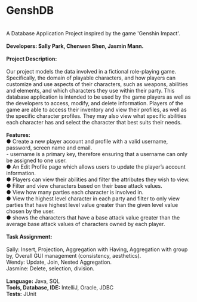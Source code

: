 # GenshDB   
  <br/>
A Database Application Project inspired by the game 'Genshin Impact'.  <br/>
  <br/>
<b>Developers: Sally Park, Chenwen Shen, Jasmin Mann.</b>  <br/>
  <br/>
<b>Project Description:</b> <br/>
  <br/>
Our project models the data involved in a fictional role-playing game. Specifically, the
domain of playable characters, and how players can customize and use aspects of their
characters, such as weapons, abilities and elements, and which characters they use within their
party. This database application is intended to be used by the game players as well as the
developers to access, modify, and delete information. Players of the game are able to access
their inventory and view their profiles, as well as the specific character profiles. They may also
view what specific abilities each character has and select the character that best suits their
needs.<br/>
<br/>
<b>Features:</b><br/>
● Create a new player account and profile with a valid username, password, screen name and email. <br/>
      - username is a primary key, therefore ensuring that a username can only be assigned to one user. <br/>
● An Edit Profile page which allows users to update the player’s account information. <br/>
● Players can view their abilities and filter the attributes they wish to view. <br/>
● Filter and view characters based on their base attack values. <br/>
● View how many parties each character is involved in. <br/>
● View the highest level character in each party and filter to only view parties that have highest level value greater than the given level
value chosen by the user. <br/>
● shows the characters that have a base attack value greater than the average base attack values of characters owned by each player. <br/>
<br/>
<b>Task Assignment:</b>  <br/>
  <br/>
Sally: Insert, Projection, Aggregation with Having, Aggregation with group by, Overall GUI management (consistency, aesthetics). <br/>
Wendy: Update, Join, Nested Aggregation. <br/>
Jasmine: Delete, selection, division. <br/>
<br/>
<b>Language:</b> Java, SQL <br/>
<b>Tools, Database, IDE:</b> IntelliJ, Oracle, JDBC <br/>
<b>Tests:</b> JUnit <br/>
